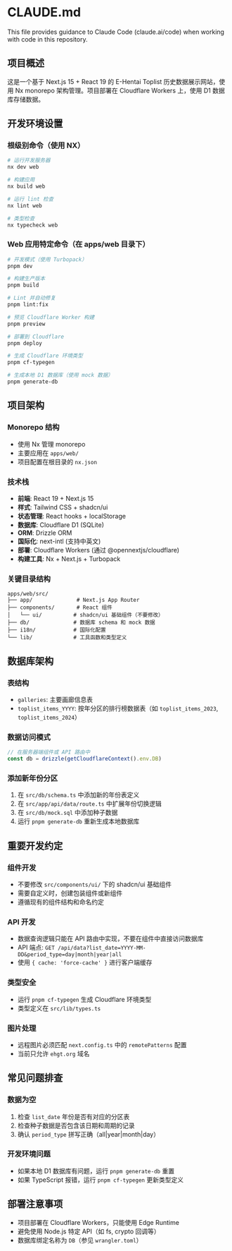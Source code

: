 # CLAUDE.md

This file provides guidance to Claude Code (claude.ai/code) when working with code in this repository.

## 项目概述

这是一个基于 Next.js 15 + React 19 的 E-Hentai Toplist 历史数据展示网站，使用 Nx monorepo 架构管理。项目部署在 Cloudflare Workers 上，使用 D1 数据库存储数据。

## 开发环境设置

### 根级别命令（使用 NX）
```bash
# 运行开发服务器
nx dev web

# 构建应用
nx build web

# 运行 lint 检查
nx lint web

# 类型检查
nx typecheck web
```

### Web 应用特定命令（在 apps/web 目录下）
```bash
# 开发模式（使用 Turbopack）
pnpm dev

# 构建生产版本
pnpm build

# Lint 并自动修复
pnpm lint:fix

# 预览 Cloudflare Worker 构建
pnpm preview

# 部署到 Cloudflare
pnpm deploy

# 生成 Cloudflare 环境类型
pnpm cf-typegen

# 生成本地 D1 数据库（使用 mock 数据）
pnpm generate-db
```

## 项目架构

### Monorepo 结构
- 使用 Nx 管理 monorepo
- 主要应用在 `apps/web/`
- 项目配置在根目录的 `nx.json`

### 技术栈
- **前端**: React 19 + Next.js 15
- **样式**: Tailwind CSS + shadcn/ui
- **状态管理**: React hooks + localStorage
- **数据库**: Cloudflare D1 (SQLite)
- **ORM**: Drizzle ORM
- **国际化**: next-intl (支持中英文)
- **部署**: Cloudflare Workers (通过 @opennextjs/cloudflare)
- **构建工具**: Nx + Next.js + Turbopack

### 关键目录结构
```
apps/web/src/
├── app/              # Next.js App Router
├── components/       # React 组件
│   └── ui/          # shadcn/ui 基础组件（不要修改）
├── db/              # 数据库 schema 和 mock 数据
├── i18n/            # 国际化配置
└── lib/             # 工具函数和类型定义
```

## 数据库架构

### 表结构
- `galleries`: 主要画廊信息表
- `toplist_items_YYYY`: 按年分区的排行榜数据表（如 `toplist_items_2023`, `toplist_items_2024`）

### 数据访问模式
```typescript
// 在服务器端组件或 API 路由中
const db = drizzle(getCloudflareContext().env.DB)
```

### 添加新年份分区
1. 在 `src/db/schema.ts` 中添加新的年份表定义
2. 在 `src/app/api/data/route.ts` 中扩展年份切换逻辑
3. 在 `src/db/mock.sql` 中添加种子数据
4. 运行 `pnpm generate-db` 重新生成本地数据库

## 重要开发约定

### 组件开发
- 不要修改 `src/components/ui/` 下的 shadcn/ui 基础组件
- 需要自定义时，创建包装组件或新组件
- 遵循现有的组件结构和命名约定

### API 开发
- 数据查询逻辑只能在 API 路由中实现，不要在组件中直接访问数据库
- API 端点: `GET /api/data?list_date=YYYY-MM-DD&period_type=day|month|year|all`
- 使用 `{ cache: 'force-cache' }` 进行客户端缓存

### 类型安全
- 运行 `pnpm cf-typegen` 生成 Cloudflare 环境类型
- 类型定义在 `src/lib/types.ts`

### 图片处理
- 远程图片必须匹配 `next.config.ts` 中的 `remotePatterns` 配置
- 当前只允许 `ehgt.org` 域名

## 常见问题排查

### 数据为空
1. 检查 `list_date` 年份是否有对应的分区表
2. 检查种子数据是否包含该日期和周期的记录
3. 确认 `period_type` 拼写正确（all|year|month|day）

### 开发环境问题
- 如果本地 D1 数据库有问题，运行 `pnpm generate-db` 重置
- 如果 TypeScript 报错，运行 `pnpm cf-typegen` 更新类型定义

## 部署注意事项

- 项目部署在 Cloudflare Workers，只能使用 Edge Runtime
- 避免使用 Node.js 特定 API（如 fs, crypto 回调等）
- 数据库绑定名称为 `DB`（参见 `wrangler.toml`）